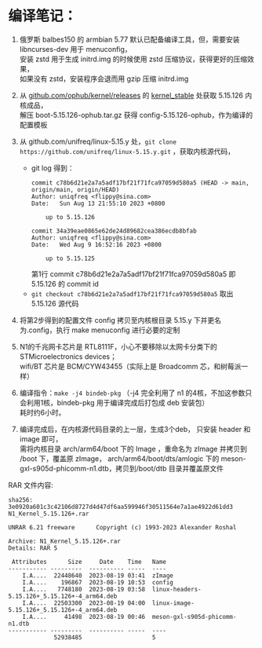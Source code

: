# 编译笔记：
1. 俄罗斯 balbes150 的 armbian 5.77 默认已配备编译工具，但，需要安装 libncurses-dev 用于 menuconfig，  
   安装 zstd 用于生成 initrd.img 的时候使用 zstd 压缩协议，获得更好的压缩效果，  
   如果没有 zstd，安装程序会退而用 gzip 压缩 initrd.img  
3. 从 [github.com/ophub/kernel/releases](https://github.com/ophub/kernel/releases) 的 [kernel_stable](https://github.com/ophub/kernel/releases/tag/kernel_stable) 处获取 5.15.126 内核成品，  
   解压 boot-5.15.126-ophub.tar.gz 获得 config-5.15.126-ophub，作为编译的配置模板  
5. 从 github.com/unifreq/linux-5.15.y 处，`git clone https://github.com/unifreq/linux-5.15.y.git` ，获取内核源代码，

   * git log 得到：  
     ```
     commit c78b6d21e2a7a5adf17bf21f71fca97059d580a5 (HEAD -> main, origin/main, origin/HEAD)
     Author: uniqfreq <flippy@sina.com>
     Date:   Sun Aug 13 21:55:10 2023 +0800
     
         up to 5.15.126
     
     commit 34a39eae0865e62de24d89682cea386ecdb8bfab
     Author: uniqfreq <flippy@sina.com>
     Date:   Wed Aug 9 16:52:16 2023 +0800
     
         up to 5.15.125
     ```
     第1行 commit c78b6d21e2a7a5adf17bf21f71fca97059d580a5 即 5.15.126 的 commit id   
   * `git checkout c78b6d21e2a7a5adf17bf21f71fca97059d580a5` 取出 5.15.126 源代码  
6. 将第2步得到的配置文件 config 拷贝至内核根目录 5.15.y 下并更名为.config，执行 make menuconfig 进行必要的定制  
7. N1的千兆网卡芯片是 RTL8111F，小心不要移除以太网卡分类下的 STMicroelectronics devices；  
   wifi/BT 芯片是 BCM/CYW43455（实际上是 Broadcomm 芯，和树莓派一样）  
8. 编译指令：`make -j4 bindeb-pkg` （-j4 完全利用了 n1 的4核，不加这参数只会利用1核，bindeb-pkg 用于编译完成后打包成 deb 安装包）  
   耗时约6小时。  
9. 编译完成后，在内核源代码目录的上一层，生成3个deb，
   只安装 header 和 image 即可，  
   需将内核目录 arch/arm64/boot 下的 Image ，重命名为 zImage 并拷贝到 /boot 下，覆盖原 zImage，
   arch/arm64/boot/dts/amlogic 下的 meson-gxl-s905d-phicomm-n1.dtb，拷贝到/boot/dtb 目录并覆盖原文件  

RAR 文件内容:   
```
sha256:
3e0920a601c3c42106d8727d4d47df6aa599946f30511564e7a1ae4922d61dd3  N1_Kernel_5.15.126+.rar

UNRAR 6.21 freeware      Copyright (c) 1993-2023 Alexander Roshal

Archive: N1_Kernel_5.15.126+.rar
Details: RAR 5

 Attributes      Size     Date    Time   Name
----------- ---------  ---------- -----  ----
    I.A....  22448640  2023-08-19 03:41  zImage
    I.A....    196867  2023-08-19 10:53  config
    I.A....   7748180  2023-08-19 03:58  linux-headers-5.15.126+_5.15.126+-4_arm64.deb
    I.A....  22503300  2023-08-19 04:00  linux-image-5.15.126+_5.15.126+-4_arm64.deb
    I.A....     41498  2023-08-19 00:46  meson-gxl-s905d-phicomm-n1.dtb
----------- ---------  ---------- -----  ----
             52938485                    5
```

